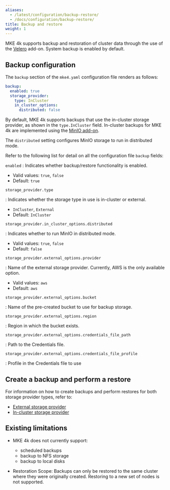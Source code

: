 ```yaml
---
aliases:
  - /latest/configuration/backup-restore/
  - /docs/configuration/backup-restore/
title: Backup and restore
weight: 1
---
```


MKE 4k supports backup and restoration of cluster data through the use of the
[Velero](https://velero.io/) add-on. System backup is enabled by default.

## Backup configuration

The `backup` section of the `mke4.yaml` configuration file renders as follows:

```yaml
backup:
  enabled: true
  storage_provider:
    type: InCluster
    in_cluster_options:
      distributed: false
```

By default, MKE 4k supports backups that use the in-cluster storage
provider, as shown in the `type.InCluster` field.
In-cluster backups for MKE 4k are implemented using the
[MinIO add-on](https://min.io/).

The `distributed` setting configures MinIO storage to run in distributed mode.

Refer to the following list for detail on all the configuration file `backup` fields:

<!-- [TODO turn this list into a table once column widths are fixed] -->

`enabled` 
: Indicates whether backup/restore functionality is enabled.

  - Valid values: `true`, `false`
  - Default: `true`

`storage_provider.type `

: Indicates whether the storage type in use is in-cluster or external.

  -  `InCluster`, `External`
  - Default: `InCluster`

`storage_provider.in_cluster_options.distributed`

: Indicates whether to run MinIO in distributed mode.

  - Valid values: `true`, `false`
  - Default: `false`

`storage_provider.external_options.provider`

: Name of the external storage provider. Currently, AWS is the only available option.

  - Valid values: `aws`
  - Default: `aws`

`storage_provider.external_options.bucket`

: Name of the pre-created bucket to use for backup storage.

`storage_provider.external_options.region `

: Region in which the bucket exists.

`storage_provider.external_options.credentials_file_path`

: Path to the Credentials file.

`storage_provider.external_options.credentials_file_profile`

: Profile in the Credentials file to use

## Create a backup and perform a restore

For information on how to create backups and perform restores for both storage
provider types, refer to:

- [External storage provider](external)
- [In-cluster storage provider](in-cluster)

## Existing limitations

- MKE 4k does not currently support:

  - scheduled backups
  - backup to NFS storage
  - backup to local disks

- Restoration Scope: Backups can only be restored to the same cluster where they
  were originally created. Restoring to a new set of nodes is not supported.


